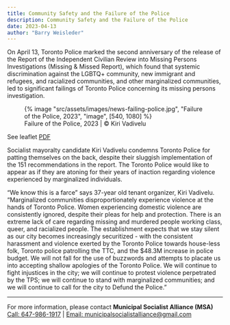 ```yaml
---
title: Community Safety and the Failure of the Police
description: Community Safety and the Failure of the Police
date: 2023-04-13
author: "Barry Weisleder"
---
```


On April 13, Toronto Police marked the second anniversary of the release of the Report of the Independent Civilian Review into Missing Persons Investigations (Missing & Missed Report), which found that systemic discrimination against the LGBTQ+ community, new immigrant and refugees, and racialized communities, and other marginalized communities, led to significant failings of Toronto Police concerning its missing persons investigation.

<!-- excerpt -->

<figure>
{% image "src/assets/images/news-failing-police.jpg", "Failure of the Police, 2023", "image", [540, 1080] %}
<figcaption>Failure of the Police, 2023 | © Kiri Vadivelu</figcaption>
</figure>

See leaflet [PDF](https://kiri-vadivelu.ca/assets/docs/socialist_mayor_leaflet_police.pdf)

Socialist mayoralty candidate Kiri Vadivelu condemns Toronto Police for patting themselves on the back, despite their sluggish implementation of the 151 recommendations in the report. The Toronto Police would like to appear as if they are atoning for their years of inaction regarding violence experienced by marginalized individuals.

“We know this is a farce” says 37-year old tenant organizer, Kiri Vadivelu. “Marginalized communities disproportionately experience violence at the hands of Toronto Police. Women experiencing domestic violence are consistently ignored, despite their pleas for help and protection. There is an extreme lack of care regarding missing and murdered people working class, queer, and racialized people. The establishment expects that we stay silent as our city becomes increasingly securitized - with the consistent harassment and violence exerted by the Toronto Police towards house-less folk, Toronto police patrolling the TTC, and the $48.3M increase in police budget. We will not fall for the use of buzzwords and attempts to placate us into accepting shallow apologies of the Toronto Police. We will continue to fight injustices in the city; we will continue to protest violence perpetrated by the TPS; we will continue to stand with marginalized communities; and we will continue to call for the city to Defund the Police.”

---

<p class="right"> For more information, please contact <strong>Municipal Socialist Alliance (MSA)</strong>
<br />
<a href="tel:647-986-1917">Call: 647-986-1917</a> |
<a href="mailto: municipalsocialistalliance@gmail.com">Email: municipalsocialistalliance@gmail.com</a>
</p>
